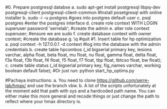 #0. Prepare postgresql databse
	a. sudo apt-get install postgresql libpq-dev postgresql-client postgresql-client-common #Install posetgresql with online installer
	b. sudo -i -u postgres #goes into postgres default user
	c. psql postgres #enter the postgres interface
	d. create role context WITH LOGIN superuser password 'serrelab'; #create the admin
	e. alter role context superuser; #ensure we are sudo
	f. create database context with owner context; #create the database
	g. \q #quit
#1. Insert table for hp optimization
	a. psql context -h 127.0.0.1 -d context #log into the database with the admin credentials
	b. create table hpcombos (_id bigserial primary key, lesions varchar, alpha float, beta float, mu float, nu float, gamma float, delta float, f3a float, f3b float, f4 float, f5 float, f7 float, tbp float, tbtcso float, bw float); 
	c. create table status (_id bigserial primary key, fig_names varchar, working boolean default false); 
#Or just run: python start_hp_optims.py

#Pachaya instructions:
	a. You need to clone https://github.com/serre-lab/hmax/ and use the branch vbw.
	b. A lot of the scripts unfortunately at the moment add that path with sys and a hardcoded path name. You can either make this more general and recode things or just change the path to reflect where your hmax directory is.
